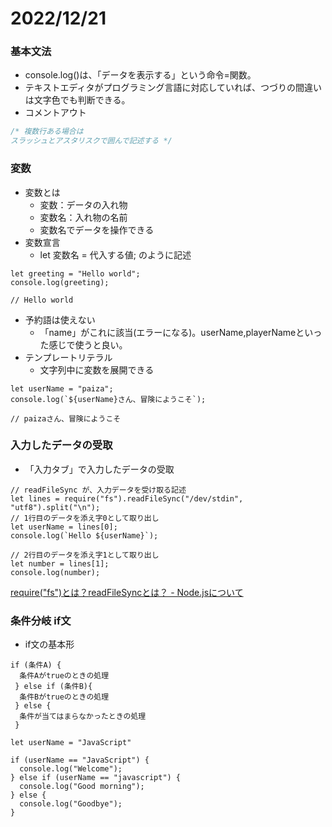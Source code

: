 # 2022/12/21

### 基本文法
- console.log()は、「データを表示する」という命令=関数。
- テキストエディタがプログラミング言語に対応していれば、つづりの間違いは文字色でも判断できる。
- コメントアウト
```JavaScript
/* 複数行ある場合は
スラッシュとアスタリスクで囲んで記述する */
```

### 変数
- 変数とは
  - 変数：データの入れ物
  - 変数名：入れ物の名前
  - 変数名でデータを操作できる
- 変数宣言
  - let 変数名 = 代入する値; のように記述
```
let greeting = "Hello world";
console.log(greeting);

// Hello world
``` 
- 予約語は使えない
  - 「name」がこれに該当(エラーになる)。userName,playerNameといった感じで使うと良い。
- テンプレートリテラル
  - 文字列中に変数を展開できる
```
let userName = "paiza";
console.log(`${userName}さん、冒険にようこそ`);

// paizaさん、冒険にようこそ
```

### 入力したデータの受取
- 「入力タブ」で入力したデータの受取
```
// readFileSync が、入力データを受け取る記述
let lines = require("fs").readFileSync("/dev/stdin", "utf8").split("\n");
// 1行目のデータを添え字0として取り出し
let userName = lines[0];
console.log(`Hello ${userName}`);

// 2行目のデータを添え字1として取り出し
let number = lines[1];
console.log(number);
```
[require("fs")とは？readFileSyncとは？ - Node.jsについて](https://www.sejuku.net/blog/71663)


### 条件分岐 if文

- if文の基本形
```
if (条件A) {
  条件Aがtrueのときの処理
 } else if (条件B){
  条件Bがtrueのときの処理
 } else {
  条件が当てはまらなかったときの処理
 }
```
```
let userName = "JavaScript"

if (userName == "JavaScript") {
  console.log("Welcome");
} else if (userName == "javascript") {
  console.log("Good morning");
} else {
  console.log("Goodbye");
}
```

